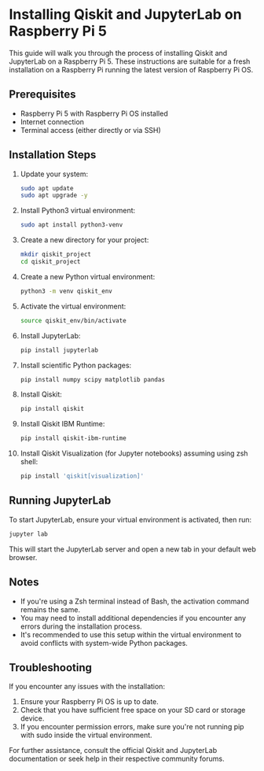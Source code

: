 # Installing Qiskit and JupyterLab on Raspberry Pi 5

This guide will walk you through the process of installing Qiskit and JupyterLab on a Raspberry Pi 5. These instructions are suitable for a fresh installation on a Raspberry Pi running the latest version of Raspberry Pi OS.

## Prerequisites

- Raspberry Pi 5 with Raspberry Pi OS installed
- Internet connection
- Terminal access (either directly or via SSH)

## Installation Steps

1. Update your system:

   ```bash
   sudo apt update
   sudo apt upgrade -y
   ```

2. Install Python3 virtual environment:

   ```bash
   sudo apt install python3-venv
   ```

3. Create a new directory for your project:

   ```bash
   mkdir qiskit_project
   cd qiskit_project
   ```

4. Create a new Python virtual environment:

   ```bash
   python3 -m venv qiskit_env
   ```

5. Activate the virtual environment:

   ```bash
   source qiskit_env/bin/activate
   ```

6. Install JupyterLab:

   ```bash
   pip install jupyterlab
   ```

7. Install scientific Python packages:

   ```bash
   pip install numpy scipy matplotlib pandas
   ```

8. Install Qiskit:

   ```bash
   pip install qiskit
   ```

9. Install Qiskit IBM Runtime:

   ```bash
   pip install qiskit-ibm-runtime
   ```

10. Install Qiskit Visualization (for Jupyter notebooks) assuming using zsh shell:

    ```bash
    pip install 'qiskit[visualization]'
    ```

## Running JupyterLab

To start JupyterLab, ensure your virtual environment is activated, then run:

```bash
jupyter lab
```

This will start the JupyterLab server and open a new tab in your default web browser.

## Notes

- If you're using a Zsh terminal instead of Bash, the activation command remains the same.
- You may need to install additional dependencies if you encounter any errors during the installation process.
- It's recommended to use this setup within the virtual environment to avoid conflicts with system-wide Python packages.

## Troubleshooting

If you encounter any issues with the installation:

1. Ensure your Raspberry Pi OS is up to date.
2. Check that you have sufficient free space on your SD card or storage device.
3. If you encounter permission errors, make sure you're not running pip with sudo inside the virtual environment.

For further assistance, consult the official Qiskit and JupyterLab documentation or seek help in their respective community forums.
